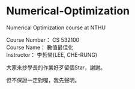 # Numerical-Optimization
Numerical Optimization course at NTHU

Course Number： CS 532100   
Course Name：   數值最佳化    
Instructor：    李哲榮(LEE, CHE-RUNG)

大家來抄學長的作業好歹留個Star，謝謝。

但不保證一定對喔，我先聲明。
